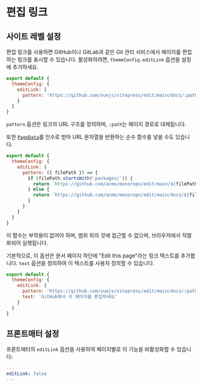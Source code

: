 # 편집 링크

## 사이트 레벨 설정

편집 링크를 사용하면 GitHub이나 GitLab과 같은 Git 관리 서비스에서 페이지를 편집하는 링크를 표시할 수 있습니다. 활성화하려면, `themeConfig.editLink` 옵션을 설정에 추가하세요.

```js
export default {
  themeConfig: {
    editLink: {
      pattern: 'https://github.com/vuejs/vitepress/edit/main/docs/:path'
    }
  }
}
```

`pattern` 옵션은 링크의 URL 구조를 정의하며, `:path`는 페이지 경로로 대체됩니다.

또한 [`PageData`](./runtime-api#usedata)를 인수로 받아 URL 문자열을 반환하는 순수 함수를 넣을 수도 있습니다.

```js
export default {
  themeConfig: {
    editLink: {
      pattern: ({ filePath }) => {
        if (filePath.startsWith('packages/')) {
          return `https://github.com/acme/monorepo/edit/main/${filePath}`
        } else {
          return `https://github.com/acme/monorepo/edit/main/docs/${filePath}`
        }
      }
    }
  }
}
```

이 함수는 부작용이 없어야 하며, 범위 외의 것에 접근할 수 없으며, 브라우저에서 직렬화되어 실행됩니다.

기본적으로, 이 옵션은 문서 페이지 하단에 "Edit this page"라는 링크 텍스트를 추가합니다. `text` 옵션을 정의하여 이 텍스트를 사용자 정의할 수 있습니다.

```js
export default {
  themeConfig: {
    editLink: {
      pattern: 'https://github.com/vuejs/vitepress/edit/main/docs/:path',
      text: 'GitHub에서 이 페이지를 편집하세요'
    }
  }
}
```

## 프론트매터 설정

프론트매터의 `editLink` 옵션을 사용하여 페이지별로 이 기능을 비활성화할 수 있습니다:

```yaml
---
editLink: false
---
```
